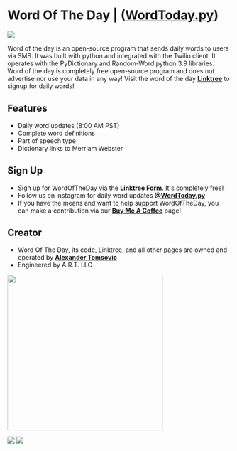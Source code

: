 # Word Of The Day | ([WordToday.py](https://linktr.ee/wordtoday))
![](https://img.shields.io/static/v1?label=Server+Status&style=flat-square&message=Active&color=brightgreen)

Word of the day is an open-source program that sends daily words to users via SMS. It was built with python and integrated with the Twilio client. It operates with the PyDictionary and Random-Word python 3.9 libraries. Word of the day is completely free open-source program and does not advertise nor use your data in any way! Visit the word of the day [**Linktree**](https://linktr.ee/wordtoday) to signup for daily words!

## Features
- Daily word updates (8:00 AM PST)
- Complete word definitions 
- Part of speech type 
- Dictionary links to Merriam Webster

## Sign Up 
- Sign up for WordOfTheDay via the [**Linktree Form**](https://linktr.ee/wordtoday). It's completely free!
- Follow us on instagram for daily word updates [**@WordToday.py**](https://www.instagram.com/wordtoday.py/)
- If you have the means and want to help support WordOfTheDay, you can make a contribution via our [**Buy Me A Coffee**](https://www.buymeacoffee.com/wordoftheday) page!

## Creator
- Word Of The Day, its code, Linktree, and all other pages are owned and operated by [**Alexander Tomsovic**](https://github.com/alexandertomsovic)
- Engineered by A.R.T. LLC

<a target="_blank" href="https://alextomsovic1.wixsite.com/my-site">
<picture>
  <source media="(prefers-color-scheme: dark)" srcset="https://user-images.githubusercontent.com/84757117/189466772-50ae7326-ec5e-4b68-879d-a269cdc84c78.png">
  <source media="(prefers-color-scheme: light)" srcset="https://user-images.githubusercontent.com/84757117/189466772-50ae7326-ec5e-4b68-879d-a269cdc84c78.png">
  <img src="" width="350">
</picture>
</a>

![](https://img.shields.io/static/v1?label=Current+Users&style=flat-square&message=1,273&color=ffffff)
[![](https://img.shields.io/static/v1?label=Buy+Me+A+Coffee&logo=buymeacoffee&style=flat-square&message=Word+Today&color=FFE800)](https://www.buymeacoffee.com/wordoftheday)

